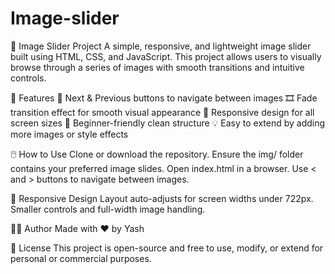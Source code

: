# Image-slider
📸 Image Slider Project
A simple, responsive, and lightweight image slider built using HTML, CSS, and JavaScript. This project allows users to visually browse through a series of images with smooth transitions and intuitive controls.

🚀 Features
🔄 Next & Previous buttons to navigate between images
🎞️ Fade transition effect for smooth visual appearance
📱 Responsive design for all screen sizes
🧠 Beginner-friendly clean structure
💡 Easy to extend by adding more images or style effects

🖱️ How to Use
Clone or download the repository.
Ensure the img/ folder contains your preferred image slides.
Open index.html in a browser.
Use < and > buttons to navigate between images.

📱 Responsive Design
Layout auto-adjusts for screen widths under 722px.
Smaller controls and full-width image handling.

🧑‍💻 Author
Made with ❤️ by Yash

📃 License
This project is open-source and free to use, modify, or extend for personal or commercial purposes.


